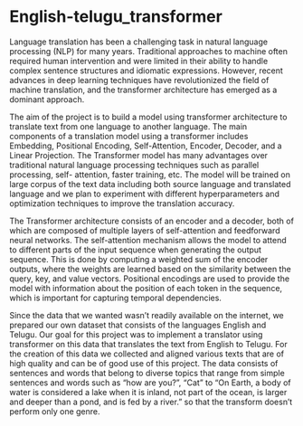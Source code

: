 # English-telugu_transformer

Language translation has been a challenging task in natural language processing (NLP) for many years. Traditional approaches to machine often required human intervention and were limited in their ability to handle complex sentence structures and idiomatic expressions. However, recent advances in deep learning techniques have revolutionized the field of machine translation, and the transformer architecture has emerged as a dominant approach.

The aim of the project is to build a model using transformer architecture to translate text from one language to another language. The main components of a translation model using a transformer includes Embedding, Positional Encoding, Self-Attention, Encoder, Decoder, and a Linear Projection. The Transformer model has many advantages over traditional natural language processing techniques such as parallel processing, self- attention, faster training, etc. The model will be trained on large corpus of the text data including both source language and translated language and we plan to experiment with different hyperparameters and optimization techniques to improve the translation accuracy.


The Transformer architecture consists of an encoder and a decoder, both of which are composed of multiple layers of self-attention and feedforward neural networks. The self-attention mechanism allows the model to attend to different parts of the input sequence when generating the output sequence. This is done by computing a weighted sum of the encoder outputs, where the weights are learned based on the similarity between the query, key, and value vectors. Positional encodings are used to provide the model with information about the position of each token in the sequence, which is important for capturing temporal dependencies.



Since the data that we wanted wasn’t readily available on the internet, we prepared our own dataset that consists of the languages English and Telugu.
Our goal for this project was to implement a translator using transformer on this data that translates the text from English to Telugu.
For the creation of this data we collected and aligned various texts that are of high quality and can be of good use of this project.
The data consists of sentences and words that belong to diverse topics that range from simple sentences and words such as “how are you?”, “Cat” to “On Earth, a body of water is considered a lake when it is inland, not part of the ocean, is larger and deeper than a pond, and is fed by a river.” so that the transform doesn’t perform only one genre.



